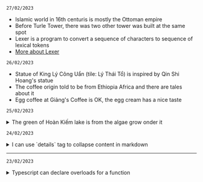 `27/02/2023`
- Islamic world in 16th centuris is mostly the Ottoman empire
- Before Turle Tower, there was two other tower was built at the same spot
- Lexer is a program to convert a sequence of characters to sequence of lexical tokens
- [More about Lexer](https://en.wikipedia.org/wiki/Lexical_analysis)

`26/02/2023`
- Statue of King Lý Công Uẩn (tile: Lý Thái Tổ) is inspired by Qin Shi Hoang's statue  
- The coffee origin told to be from Ethiopia Africa and there are tales about it
- Egg coffee at Giảng's Coffee is OK, the egg cream has a nice taste

`25/02/2023`
<details>
  <summary>The green of Hoàn Kiếm lake is from the algae grow onder it</summary>

Despite changes in weather and seasons, the green color of Hoan Kiem Lake remains fairly consistent throughout the year. This is because the lake is relatively shallow, with an average depth of only about 1.5-2 meters, which allows sunlight to penetrate all the way to the bottom. As a result, algae and other plants are able to grow and thrive throughout the year, giving the water its characteristic green color.
</details>

`24/02/2023`
<details>
  <summary>I can use `details` tag to collapse content in markdown</summary>

  ## Rules
  1. Have an empty line after the `</summary>` tag or markdown/code blocks will not render.
  2. Have an empty line after each `</details>` tag if you have multiple collapsible sections.
</details>

----
`23/02/2023`  
<details>
  <summary>Typescript can declare overloads for a function</summary>

  ```typescript
  export function add(n1: number): (n3: number) => number;
  export function add(n1: number, n2: number): number;
  export function add(n1: number, n2?: number) {
    if (!n2) {
      return function(n3: number): number {
        return n1 + n3;
      }
    }

    return n1 + n2;
  }

  add(1, 2) // result: 3
  add(1)(2) // result: 3
  ```
</details>

